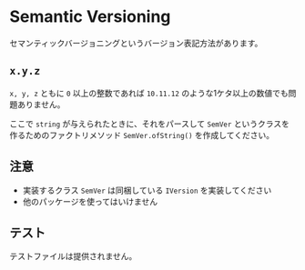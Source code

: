 # Semantic Versioning

セマンティックバージョニングというバージョン表記方法があります。

## `x.y.z`

`x, y, z` ともに `0` 以上の整数であれば `10.11.12` のような1ケタ以上の数値でも問題ありません。

ここで `string` が与えられたときに、それをパースして `SemVer` というクラスを作るためのファクトリメソッド `SemVer.ofString()` を作成してください。

## 注意

* 実装するクラス `SemVer` は同梱している `IVersion` を実装してください
* 他のパッケージを使ってはいけません

## テスト

テストファイルは提供されません。